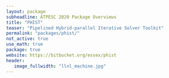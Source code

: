 ```yaml
---
layout: package
subheadline: ATPESC 2020 Package Overviews
title: "PHIST"
teaser: "Pipelined Hybrid-parallel Iterative Solver Toolkit"
permalink: "packages/phist/"
not_active: true
use_math: true
package: true
website: https://bitbucket.org/essex/phist
header:
   image_fullwidth: "llnl_machine.jpg"
---
```

